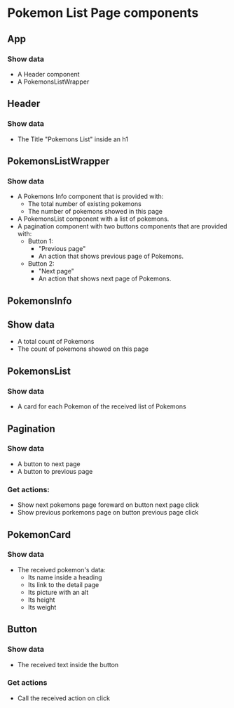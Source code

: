 # Pokemon List Page components

## App

### Show data

- A Header component
- A PokemonsListWrapper

## Header

### Show data

- The Title "Pokemons List" inside an h1

## PokemonsListWrapper

### Show data

- A Pokemons Info component that is provided with:
  - The total number of existing pokemons
  - The number of pokemons showed in this page
- A PokemonsList component with a list of pokemons.
- A pagination component with two buttons components that are provided with:
  - Button 1:
    - "Previous page"
    - An action that shows previous page of Pokemons.
  - Button 2:
    - "Next page"
    - An action that shows next page of Pokemons.

## PokemonsInfo

## Show data

- A total count of Pokemons
- The count of pokemons showed on this page

## PokemonsList

### Show data

- A card for each Pokemon of the received list of Pokemons

## Pagination

### Show data

- A button to next page
- A button to previous page

### Get actions:

- Show next pokemons page foreward on button next page click
- Show previous porkemons page on button previous page click

## PokemonCard

### Show data

- The received pokemon's data:
  - Its name inside a heading
  - Its link to the detail page
  - Its picture with an alt
  - Its height
  - Its weight

## Button

### Show data

- The received text inside the button

### Get actions

- Call the received action on click
